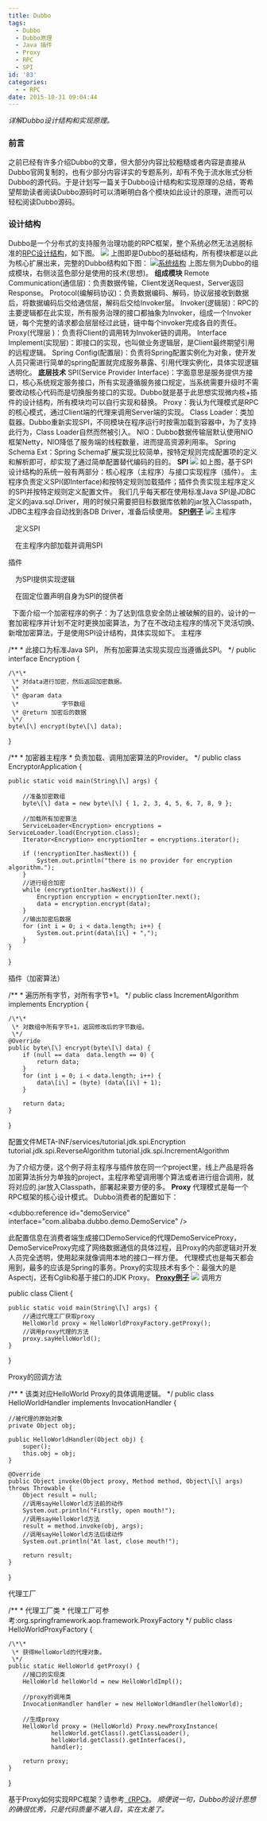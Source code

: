 ```yaml
---
title: Dubbo
tags:
  - Dubbo
  - Dubbo原理
  - Java 插件
  - Proxy
  - RPC
  - SPI
id: '83'
categories:
  - - RPC
date: 2015-10-31 09:04:44
---
```


_详解Dubbo设计结构和实现原理。_

### 前言

之前已经有许多介绍Dubbo的文章，但大部分内容比较粗糙或者内容是直接从Dubbo官网复制的，也有少部分内容详实的专题系列，却有不免于流水账式分析Dubbo的源代码。于是计划写一篇关于Dubbo设计结构和实现原理的总结，寄希望帮助读者阅读Dubbo源码时可以清晰明白各个模块如此设计的原理，进而可以轻松阅读Dubbo源码。

### 设计结构

Dubbo是一个分布式的支持服务治理功能的RPC框架，整个系统必然无法逃脱标准的[RPC设计结构](http://www.evoops.com/index.php/2015/10/22/rpc/)，如下图。 [![](https://www.zmannotes.com/wp-content/uploads/2015/10/dubbo_rpc_invoke.jpg)](https://www.zmannotes.com/wp-content/uploads/2015/10/dubbo_rpc_invoke.jpg) 上图即是Dubbo的基础结构，所有模块都是以此为核心扩展出来，完整的Dubbo结构如下图： [![系统结构](https://www.zmannotes.com/wp-content/uploads/2015/10/系统结构.jpg)](https://www.zmannotes.com/wp-content/uploads/2015/10/系统结构.jpg) 上图左侧为Dubbo的组成模块，右侧淡蓝色部分是使用的技术(思想)。 **组成模块** Remote Communication(通信层)：负责数据传输，Client发送Request，Server返回Response。 Protocol(编解码协议)：负责数据编码、解码，协议层接收到数据后，将数据编码后交给通信层，解码后交给Invoker层。 Invoker(逻辑层)：RPC的主要逻辑都在此实现，所有服务治理的接口都抽象为Invoker，组成一个Invoker链，每个完整的请求都会层层经过此链，链中每个invoker完成各自的责任。 Proxy(代理层 )：负责将Client的调用转为Invoker链的调用。 Interface Implement(实现层)：即接口的实现，也叫做业务逻辑层，是Client最终期望引用的远程逻辑。 Spring Config(配置层)：负责将Spring配置实例化为对象，使开发人员只需进行简单的spring配置就完成服务暴露、引用代理实例化，具体实现逻辑透明化。 **底层技术** SPI(Service Provider Interface)：字面意思是服务提供方接口，核心系统规定服务接口，所有实现遵循服务接口规定，当系统需要升级时不需要改动核心代码而是切换服务接口的实现。Dubbo就是基于此思想实现微内核+插件的设计结构，所有模块均可以自行实现和替换。 Proxy：我认为代理模式是RPC的核心模式，通过Client端的代理来调用Server端的实现。 Class Loader：类加载器。Dubbo重新实现SPI，不同模块在程序运行时按需加载到容器中，为了支持此行为，Class Loader自然而然被引入。 NIO：Dubbo数据传输层默认使用NIO框架Netty，NIO降低了服务端的线程数量，进而提高资源利用率。 Spring Schema Ext：Spring Schema扩展实现比较简单，按特定规则完成配置项的定义和解析即可，却实现了通过简单配置替代编码的目的。 **SPI** [![](https://www.zmannotes.com/wp-content/uploads/2015/10/屏幕快照-2015-10-31-上午7.41.58.png)](https://www.zmannotes.com/wp-content/uploads/2015/10/屏幕快照-2015-10-31-上午7.41.58.png) 如上图，基于SPI设计结构的系统一般有两部分：核心程序（主程序）与接口实现程序（插件）。 主程序负责定义SPI(即Interface)和按特定规则加载插件；插件负责实现主程序定义的SPI并按特定规则定义配置文件。 我们几乎每天都在使用标准Java SPI是JDBC定义的java.sql.Driver，用的时候只需要把目标数据库依赖的jar放入Classpath，JDBC主程序会自动找到各DB Driver，准备后续使用。 **[SPI例子](https://github.com/zman2013/java-spi-demo)** [![](https://www.zmannotes.com/wp-content/uploads/2015/10/屏幕快照-2015-10-31-上午8.01.58-300x213.png)](https://www.zmannotes.com/wp-content/uploads/2015/10/屏幕快照-2015-10-31-上午8.01.58.png) 主程序

　定义SPI

　在主程序内部加载并调用SPI

插件

　为SPI提供实现逻辑

　在固定位置声明自身为SPI的提供者

  下面介绍一个加密程序的例子：为了达到信息安全防止被破解的目的，设计的一套加密程序并计划不定时更换加密算法，为了在不改动主程序的情况下灵活切换、新增加密算法，于是使用SPI设计结构，具体实现如下。 主程序

/\*\*
 \* 此接口为标准Java SPI，
   所有加密算法实现实现应当遵循此SPI。
 \*/
public interface Encryption {

    /\*\*
     \* 对data进行加密，然后返回加密数据。
     \* 
     \* @param data
     \*            字节数组
     \* @return 加密后的数据
     \*/
    byte\[\] encrypt(byte\[\] data);
}

/\*\*
 \* 加密器主程序
 \* 负责加载、调用加密算法的Provider。
 \*/
public class EncryptorApplication {

    public static void main(String\[\] args) {

        //准备加密数组
        byte\[\] data = new byte\[\] { 1, 2, 3, 4, 5, 6, 7, 8, 9 };

        //加载所有加密算法
        ServiceLoader<Encryption> encryptions = ServiceLoader.load(Encryption.class);
        Iterator<Encryption> encryptionIter = encryptions.iterator();

        if (!encryptionIter.hasNext()) {
            System.out.println("there is no provider for encryption algorithm.");
        }
        //进行组合加密
        while (encryptionIter.hasNext()) {
            Encryption encryption = encryptionIter.next();
            data = encryption.encrypt(data);
        }
        //输出加密后数据
        for (int i = 0; i < data.length; i++) {
            System.out.print(data\[i\] + ",");
        }
    }
}

插件（加密算法）

/\*\*
 \* 遍历所有字节，对所有字节+1。
 \*/
public class IncrementAlgorithm implements Encryption {

    /\*\*
     \* 对数组中所有字节+1，返回修改后的字节数组。
     \*/
    @Override
    public byte\[\] encrypt(byte\[\] data) {
        if (null == data  data.length == 0) {
            return data;
        }
        for (int i = 0; i < data.length; i++) {
            data\[i\] = (byte) (data\[i\] + 1);
        }

        return data;
    }
}

配置文件META-INF/services/tutorial.jdk.spi.Encryption
    tutorial.jdk.spi.ReverseAlgorithm
    tutorial.jdk.spi.IncrementAlgorithm

为了介绍方便，这个例子将主程序与插件放在同一个project里，线上产品是将各加密算法拆分为单独的project，主程序希望调用哪个算法或者进行组合调用，就将对应的.jar放入Classpath，部署起来要方便的多。 **Proxy** 代理模式是每一个RPC框架的核心设计模式。 Dubbo消费者的配置如下：

<dubbo:reference id="demoService" interface="com.alibaba.dubbo.demo.DemoService" />

此配置信息在消费者端生成接口DemoService的代理DemoServiceProxy，DemoServiceProxy完成了网络数据通信的具体过程，且Proxy的内部逻辑对开发人员完全透明，使用起来就像调用本地的接口一样方便。 代理模式也是每天都会用到，最多的应该是Spring的事务。Proxy的实现技术有多个：最强大的是Aspectj，还有Cglib和基于接口的JDK Proxy。 **[Proxy例子](https://github.com/zman2013/java-proxy-demo)** [![](https://www.zmannotes.com/wp-content/uploads/2015/10/proxy例子.png)](https://www.zmannotes.com/wp-content/uploads/2015/10/proxy例子.png) 调用方

public class Client {

    public static void main(String\[\] args) {
        //通过代理工厂获取proxy
        HelloWorld proxy = HelloWorldProxyFactory.getProxy();
        //调用proxy代理的方法
        proxy.sayHelloWorld();
    }
}

Proxy的回调方法

/\*\*
 \* 该类对应HelloWorld Proxy的具体调用逻辑。
 \*/
public class HelloWorldHandler implements InvocationHandler {

    //被代理的原始对象
    private Object obj;

    public HelloWorldHandler(Object obj) {
        super();
        this.obj = obj;
    }

    @Override
    public Object invoke(Object proxy, Method method, Object\[\] args) throws Throwable {
        Object result = null;
        //调用sayHelloWorld方法前的动作
        System.out.println("Firstly, open mouth!");
        //调用sayHelloWorld方法
        result = method.invoke(obj, args);
        //调用sayHelloWorld方法后续动作
        System.out.println("At last, close mouth!");

        return result;
    }
}

代理工厂

/\*\*
 \* 代理工厂类
 \* 代理工厂可参考:org.springframework.aop.framework.ProxyFactory
 \*/
public class HelloWorldProxyFactory {

    /\*\*
     \* 获得HelloWorld的代理对象。
     \*/
    public static HelloWorld getProxy() {
        //接口的实现类
        HelloWorld helloWorld = new HelloWorldImpl();

        //proxy的调用类
        InvocationHandler handler = new HelloWorldHandler(helloWorld);

        //生成proxy
        HelloWorld proxy = (HelloWorld) Proxy.newProxyInstance(
                helloWorld.getClass().getClassLoader(),
                helloWorld.getClass().getInterfaces(),
                handler);

        return proxy;
    }
}

基于Proxy如何实现RPC框架？请参考[《RPC》](http://www.evoops.com/index.php/2015/10/22/rpc/)。 _顺便说一句，Dubbo的设计思想的确很优秀，只是代码质量不堪入目，实在太差了。_